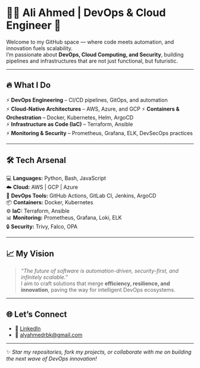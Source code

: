# 👨‍💻 Ali Ahmed | DevOps & Cloud Engineer 🚀  

Welcome to my GitHub space — where code meets automation, and innovation fuels scalability.  
I’m passionate about **DevOps, Cloud Computing, and Security**, building pipelines and infrastructures that are not just functional, but futuristic.  

---

## 🔥 What I Do  

⚡ **DevOps Engineering** – CI/CD pipelines, GitOps, and automation  
⚡ **Cloud-Native Architectures** – AWS, Azure, and GCP
⚡ **Containers & Orchestration** – Docker, Kubernetes, Helm, ArgoCD  
⚡ **Infrastructure as Code (IaC)** – Terraform, Ansible  
⚡ **Monitoring & Security** – Prometheus, Grafana, ELK, DevSecOps practices  

---

## 🛠️ Tech Arsenal  

💻 **Languages:** Python, Bash, JavaScript  
☁️ **Cloud:** AWS | GCP | Azure  
🚀 **DevOps Tools:** GitHub Actions, GitLab CI, Jenkins, ArgoCD  
📦 **Containers:** Docker, Kubernetes  
⚙️ **IaC:** Terraform, Ansible  
📊 **Monitoring:** Prometheus, Grafana, Loki, ELK  
🔒 **Security:** Trivy, Falco, OPA  

---

## 📈 My Vision  

> *“The future of software is automation-driven, security-first, and infinitely scalable.”*  
I aim to craft solutions that merge **efficiency, resilience, and innovation**, paving the way for intelligent DevOps ecosystems.  

---

## 🌐 Let’s Connect  

- 🔗 [LinkedIn](https://www.linkedin.com/in/ali-ahmed-7b5514276/)  
- 📧 alyahmedrbk@gmail.com 

---

✨ *Star my repositories, fork my projects, or collaborate with me on building the next wave of DevOps innovation!*  
